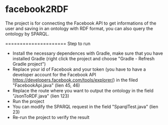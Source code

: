 # facebook2RDF

The project is for connecting the Facebook API to get informations of the user and saving in an ontology with RDF format, you can also query the ontology by SPARQL.

=====================
Step to run
- Install the necessary dependences with Gradle, make sure that you have installed Gradle (right click the project and choose "Gradle - Refresh Gradle project")
- Replace your id of Facebook and your token (you have to have a developer account for the Facebook API https://developers.facebook.com/tools/explorer/) in the filed "FacebookApi.java" (lien 45, 46)
- Replace the route where you want to output the ontology in the field "JsonToRDF.java" (lien 123)
- Run the project
- You can modify the SPARQL request in the field "SparqlTest.java" (lien 23)
- Re-run the project to verify the result
